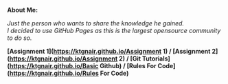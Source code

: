 **About Me:**  

_Just the person who wants to share the knowledge he gained.  
I decided to use GitHub Pages as this is the largest opensource community to do so._  







**[Assignment 1](https://ktgnair.github.io/Assignment 1) / [Assignment 2](https://ktgnair.github.io/Assignment 2) / [Git Tutorials](https://ktgnair.github.io/Basic Github) / [Rules For Code](https://ktgnair.github.io/Rules For Code)**
